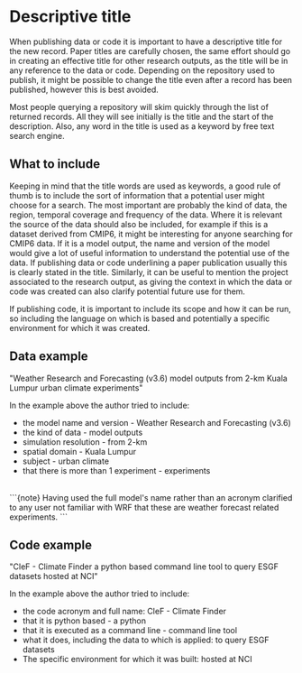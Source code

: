 # Descriptive title

When publishing data or code it is important to have a descriptive title for the new record. Paper titles are carefully chosen, the same effort should go in creating an effective title for other research outputs, as the title will be in any reference to the data or code. Depending on the repository used to publish, it might be possible to change the title even after a record has been published, however this is best avoided.

Most people querying a repository will skim quickly through the list of returned records. All they will see initially is the title and the start of the description. Also, any word in the title is used as a keyword by free text search engine.

## What to include
Keeping in mind that the title words are used as keywords, a good rule of thumb is to include the sort of information that a potential user might choose for a search. The most important are probably the kind of data, the region, temporal coverage and frequency of the data. 
Where it is relevant the source of the data should also be included, for example if this is a dataset derived from CMIP6, it might be interesting for anyone searching for CMIP6 data. If it is a model output, the name and version of the model would give a lot of useful information to understand the potential use of the data.
If publishing data or code underlining a paper publication usually this is clearly stated in the title. Similarly, it can be useful to mention the project associated to the research output, as giving the context in which the data or code was created can also clarify potential future use for them.

If publishing code, it is important to include its scope and how it can be run, so including the language on which is based and potentially a specific environment for which it was created.

## Data example
"Weather Research and Forecasting (v3.6) model outputs from 2-km Kuala Lumpur urban climate experiments"

In the example above the author tried to include:

* the model name and version - Weather Research and Forecasting (v3.6)
* the kind of data - model outputs
* simulation resolution - from 2-km
* spatial domain - Kuala Lumpur
* subject - urban climate
* that there is more than 1 experiment - experiments
<br>
```{note}
Having used the full model's name rather than an acronym clarified to any user not familiar with WRF that these are weather forecast related experiments.
```

## Code example
"CleF - Climate Finder a python based command line tool to query ESGF datasets hosted at NCI"

In the example above the author tried to include:

* the code acronym and full name: CleF - Climate Finder
* that it is python based - a python
* that it is executed as a command line - command line tool
* what it does, including the data to which is applied: to query ESGF datasets
* The specific environment for which it was built: hosted at NCI
